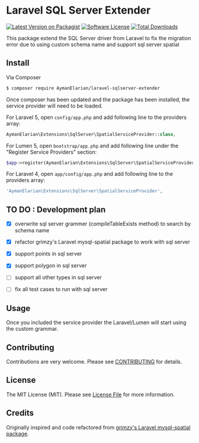 # Laravel SQL Server Extender

[![Latest Version on Packagist][ico-version]][link-packagist]
[![Software License][ico-license]](LICENSE.txt)
[![Total Downloads][ico-downloads]][link-downloads]

This package extend the SQL Server driver from Laravel to fix the migration error due to using custom schema  name and support sql server spatial

## Install

Via Composer

``` bash
$ composer require AymanElarian/laravel-sqlserver-extender
```

Once composer has been updated and the package has been installed, the service provider will need to be loaded.


For Laravel 5, open `config/app.php` and add following line to the providers array:
``` php
AymanElarian\Extensions\SqlServer\SpatialServiceProvider::class,
```

For Lumen 5, open `bootstrap/app.php` and add following line under the "Register Service Providers" section:
``` php
$app->register(AymanElarian\Extensions\SqlServer\SpatialServiceProvider::class);
```

For Laravel 4, open `app/config/app.php` and add following line to the providers array:

``` php
'AymanElarian\Extensions\SqlServer\SpatialServiceProvider',
```



## TO DO : Development plan

- [x] overwrite sql server grammer (compileTableExists method)  to search by schema name
- [x] refactor grimzy's Laravel mysql-spatial package to work with sql server
- [x] support points in sql server 
- [x] support polygon in sql server 
- [ ] support all other types in sql server 
- [ ] fix all test cases to run with sql server



## Usage

Once you included the service provider the Laravel/Lumen will start using the custom grammar.

## Contributing

Contributions are very welcome. Please see [CONTRIBUTING](CONTRIBUTING.md) for details.


## License

The MIT License (MIT). Please see [License File](LICENSE.txt) for more information.


[ico-version]: https://img.shields.io/packagist/v/aymanelarian/laravel-sqlserver-extender.svg?style=flat-square
[ico-license]: https://img.shields.io/badge/license-MIT-brightgreen.svg?style=flat-square
[ico-downloads]: https://img.shields.io/packagist/dt/aymanelarian/laravel-sqlserver-extender.svg?style=flat-square

[link-packagist]: https://packagist.org/packages/aymanelarian/laravel-sqlserver-extender
[link-downloads]: https://packagist.org/packages/aymanelarian/laravel-sqlserver-extender


## Credits

Originally inspired and code refactored from [grimzy's Laravel mysql-spatial package](https://github.com/grimzy/laravel-mysql-spatial).



